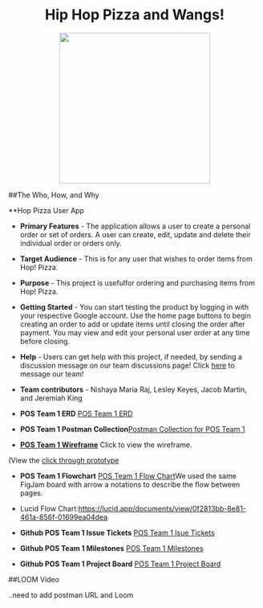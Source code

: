 
<div style="text-align:center"><h1>Hip Hop Pizza and Wangs!</h1>

<image src="./src/images/hoppizza.jpeg" style="height:300px;"></image></div>

##The Who, How, and Why

**Hop Pizza User App

* **Primary Features** - The application allows a user to create a personal order or set of orders. A user can create, edit, update and delete their individual order or orders only.

* **Target Audience** - This is for any user that wishes to order items from Hop! Pizza.

* **Purpose** - This project is usefulfor ordering and purchasing items from Hop! Pizza.

* **Getting Started** - You can start testing the product by logging in with your respective Google account. Use the home page buttons to begin creating an order to add or update items until closing the order after payment. You may view and edit your personal user order at any time before closing. 

* **Help** - Users can get help with this project, if needed, by sending a discussion message on our team discussions page! Click [here](https://github.com/nss-evening-cohort-19/pos-system-team-1/discussions/46) to message our team!

* **Team contributors** - Nishaya Maria Raj, Lesley Keyes, Jacob Martin, and Jeremiah King

* **POS Team 1 ERD** [POS Team 1 ERD](https://lucid.app/lucidchart/13340502-ea78-487e-b1fd-1396731214cb/edit?invitationId=inv_ed16f191-1154-4050-bf52-dafd5bde348a&page=0_0#?referringapp=slack&login=slack)

* **POS Team 1 Postman Collection**[Postman Collection for POS Team 1](https://gold-flare-64538.postman.co/workspace/e8003116-4f66-485c-bce6-083279a65ad4/request/20400090-be3aec7d-f765-41cc-a006-5361de3e3217)

* **[POS Team 1 Wireframe](https://www.figma.com/file/4y3EZddALuBR3ouSEM57Np/MVP?node-id=0%3A1)** Click to view the wireframe.

(View the [click through prototype](https://www.figma.com/proto/4y3EZddALuBR3ouSEM57Np/MVP?scaling=scale-down&page-id=0%3A1&starting-point-node-id=2%3A2)

* **POS Team 1 Flowchart** [POS Team 1 Flow Chart](https://www.figma.com/file/IbTWQlDC5JZszfziknk4Wl/MVP-POS-Team-1)We used the same FigJam board with arrow a notations to describe the flow between pages. 

* Lucid Flow Chart:https://lucid.app/documents/view/0f2813bb-8e81-461a-856f-01699ea04dea

* **Github POS Team 1 Issue Tickets** 
[POS Team 1 Isue Tickets](https://github.com/nss-evening-cohort-19/pos-system-team-1/issues)

* **Github POS Team 1 Milestones** 
[POS Team 1 Milestones](https://github.com/nss-evening-cohort-19/pos-system-team-1/milestones)

* **Github POS Team 1 Project Board**
[POS Team 1 Project Board](https://github.com/nss-evening-cohort-19/pos-system-team-1/projects/1)

##LOOM Video

..need to add postman URL and Loom
